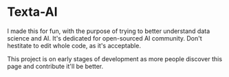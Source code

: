 # Texta-AI
I made this for fun, with the purpose of trying to better understand data science and AI. It's dedicated for open-sourced AI community.
Don't hestitate to edit whole code, as it's acceptable.

This project is on early stages of development as more people discover this page and contribute it'll be better.




